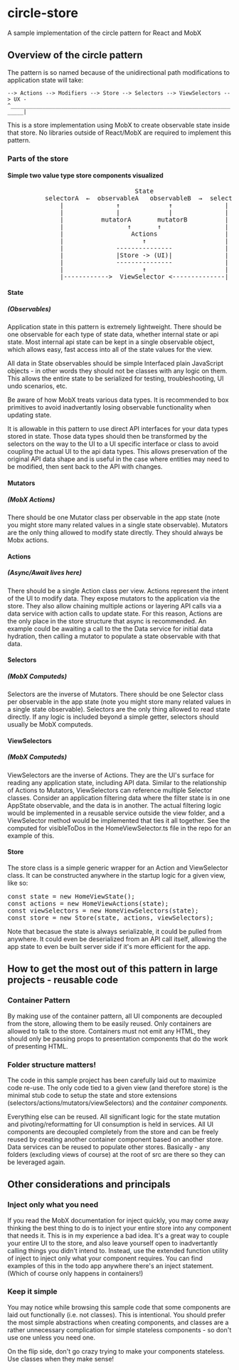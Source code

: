 # circle-store
A sample implementation of the circle pattern for React and MobX

## Overview of the circle pattern
The pattern is so named because of the unidirectional path modifications to application state will take:

`--> Actions --> Modifiers --> Store --> Selectors --> ViewSelectors --> UX -`
`^__________________________________________________________________________|`

This is a store implementation using MobX to create observable state inside that store. No libraries outside of React/MobX are required to implement this pattern.

### Parts of the store

#### Simple two value type store components visualized

<pre>
                                  State                                
          selectorA  ←  observableA   observableB  →  selectorB        
              |              ↑             ↑              |            
              |              |             |              |
              |          mutatorA       mutatorB          |
              |                 ↑       ↑                 |
              |                  Actions                  |
              |                     ↑                     |
              |              ---------------              |
              |              |Store -> (UI)|              |
              |              ---------------              |
              |                     ↑                     |
              |------------>  ViewSelector <--------------|
</pre>

#### State
##### (Observables)
Application state in this pattern is extremely lightweight.  There should be one observable for each type of state data, whether internal state or api state.  Most internal api state can be kept in a single observable object, which allows easy, fast access into all of the state values for the view.

All data in State observables should be simple Interfaced plain JavaScript objects - in other words they should not be classes with any logic on them. This allows the entire state to be serialized for testing, troubleshooting, UI undo scenarios, etc.

Be aware of how MobX treats various data types.  It is recommended to box primitives to avoid inadvertantly losing observable functionality when updating state.

It is allowable in this pattern to use direct API interfaces for your data types stored in state.  Those data types should then be transformed by the selectors on the way to the UI to a UI specific interface or class to avoid coupling the actual UI to the api data types. This allows preservation of the original API data shape and is useful in the case where entities may need to be modified, then sent back to the API with changes.

#### Mutators
##### (MobX Actions)
There should be one Mutator class per observable in the app state (note you might store many related values in a single state observable). Mutators are the only thing allowed to modify state directly. They should always be Mobx actions.

#### Actions 
##### (Async/Await lives here)
There should be a single Action class per view. Actions represent the intent of the UI to modify data. They expose mutators to the application via the store.  They also allow chaining multiple actions or layering API calls via a data service with action calls to update state.  For this reason, Actions are the only place in the store structure that async is recommended. An example could be awaiting a call to the the Data service for initial data hydration, then calling a mutator to populate a state observable with that data.

#### Selectors
##### (MobX Computeds)
Selectors are the inverse of Mutators. There should be one Selector class per observable in the app state (note you might store many related values in a single state observable). Selectors are the only thing allowed to read state directly. If any logic is included beyond a simple getter, selectors should usually be MobX computeds.

#### ViewSelectors
##### (MobX Computeds)
ViewSelectors are the inverse of Actions.  They are the UI's surface for reading any application state, including API data.  Similar to the relationship of Actions to Mutators, ViewSelectors can reference multiple Selector classes.  Consider an application filtering data where the filter state is in one AppState observable, and the data is in another.  The actual filtering logic would be implemented in a reusable service outside the view folder, and a ViewSelector method would be implemented that ties it all together. See the computed for visibleToDos in the HomeViewSelector.ts file in the repo for an example of this.

#### Store
The store class is a simple generic wrapper for an Action and ViewSelector class.  It can be constructed anywhere in the startup logic for a given view, like so: 
<pre>
const state = new HomeViewState();
const actions = new HomeViewActions(state);
const viewSelectors = new HomeViewSelectors(state);
const store = new Store(state, actions, viewSelectors);
</pre>
Note that becasue the state is always serializable, it could be pulled from anywhere. It could even be deserialized from an API call itself, allowing the app state to even be built server side if it's more efficient for the app.

## How to get the most out of this pattern in large projects - reusable code

### Container Pattern
By making use of the container pattern, all UI components are decoupled from the store, allowing them to be easily reused.  Only containers are allowed to talk to the store. Containers must not emit any HTML, they should only be passing props to presentation components that do the work of presenting HTML.

### Folder structure matters!
The code in this sample project has been carefully laid out to maximize code re-use.  The only code tied to a given view (and therefore store) is the minimal stub code to setup the state and store extensions (selectors/actions/mutators/viewSelectors) and the *container components.*

Everything else can be reused.  All significant logic for the state mutation and pivoting/reformatting for UI consumption is held in services.  All UI components are decoupled completely from the store and can be freely reused by creating another container component based on another store. Data services can be reused to populate other stores. Basically - any folders (excluding views of course) at the root of src are there so they can be leveraged again.

## Other considerations and principals

### Inject only what you need
If you read the MobX documentation for inject quickly, you may come away thinking the best thing to do is to inject your entire store into any component that needs it.  This is in my experience a bad idea.  It's a great way to couple your entire UI to the store, and also leave yourself open to inadvertantly calling things you didn't intend to.  Instead, use the extended function utility of inject to inject only what your component requires.  You can find examples of this in the todo app anywhere there's an inject statement. (Which of course only happens in containers!)

### Keep it simple
You may notice while browsing this sample code that some components are laid out functionally (i.e. not classes).  This is intentional. You should prefer the most simple abstractions when creating components, and classes are a rather unnecessary complication for simple stateless components - so don't use one unless you need one.

On the flip side, don't go crazy trying to make your components stateless.  Use classes when they make sense!
